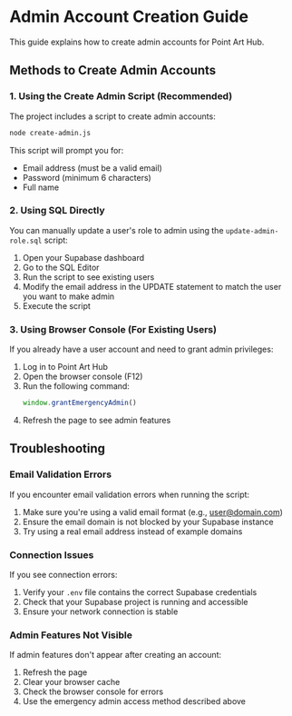 # Admin Account Creation Guide

This guide explains how to create admin accounts for Point Art Hub.

## Methods to Create Admin Accounts

### 1. Using the Create Admin Script (Recommended)

The project includes a script to create admin accounts:

```bash
node create-admin.js
```

This script will prompt you for:
- Email address (must be a valid email)
- Password (minimum 6 characters)
- Full name

### 2. Using SQL Directly

You can manually update a user's role to admin using the `update-admin-role.sql` script:

1. Open your Supabase dashboard
2. Go to the SQL Editor
3. Run the script to see existing users
4. Modify the email address in the UPDATE statement to match the user you want to make admin
5. Execute the script

### 3. Using Browser Console (For Existing Users)

If you already have a user account and need to grant admin privileges:

1. Log in to Point Art Hub
2. Open the browser console (F12)
3. Run the following command:
   ```javascript
   window.grantEmergencyAdmin()
   ```
4. Refresh the page to see admin features

## Troubleshooting

### Email Validation Errors

If you encounter email validation errors when running the script:

1. Make sure you're using a valid email format (e.g., user@domain.com)
2. Ensure the email domain is not blocked by your Supabase instance
3. Try using a real email address instead of example domains

### Connection Issues

If you see connection errors:

1. Verify your `.env` file contains the correct Supabase credentials
2. Check that your Supabase project is running and accessible
3. Ensure your network connection is stable

### Admin Features Not Visible

If admin features don't appear after creating an account:

1. Refresh the page
2. Clear your browser cache
3. Check the browser console for errors
4. Use the emergency admin access method described above